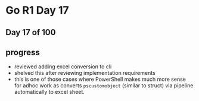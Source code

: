 # Go R1 Day 17


## Day 17 of 100

## progress

- reviewed adding excel conversion to cli
- shelved this after reviewing implementation requirements
- this is one of those cases where PowerShell makes much more sense for adhoc work as converts `pscustomobject` (similar to struct) via pipeline automatically to excel sheet.

